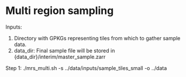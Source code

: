 # Multi region sampling

Inputs:
1) Directory with GPKGs representing tiles from which to gather sample data.
2) data_dir: Final sample file will be stored in {data_dir}/interim/master_sample.zarr

Step 1: ./mrs_multi.sh -s ../data/inputs/sample_tiles_small -o ../data


